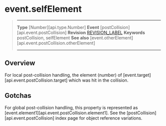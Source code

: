 
# event.selfElement

> --------------------- ------------------------------------------------------------------------------------------
> __Type__              [Number][api.type.Number]
> __Event__             [postCollision][api.event.postCollision]
> __Revision__          [REVISION_LABEL](REVISION_URL)
> __Keywords__          postCollision, selfElement
> __See also__			[event.otherElement][api.event.postCollision.otherElement]
> --------------------- ------------------------------------------------------------------------------------------

## Overview

For local post-collision handling, the element (number) of [event.target][api.event.postCollision.target] which was hit in the collision.


## Gotchas

For global post-collision handling, this property is represented as [event.element1][api.event.postCollision.element1]. See the [postCollision][api.event.postCollision] index page for object reference variations.